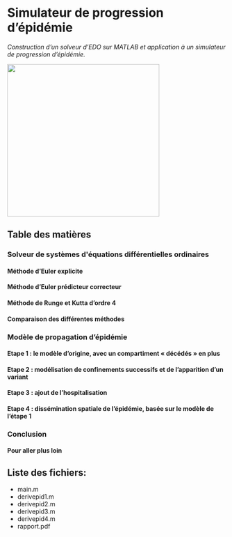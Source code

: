 # Simulateur de progression d’épidémie
<i> Construction d’un solveur d’EDO sur MATLAB et application à un simulateur de progression d’épidémie. </i>

<img src="https://user-images.githubusercontent.com/85068746/200110689-37eb1685-64e6-4e1f-8115-3cf84d69b996.png" height="350" />

## Table des matières
### Solveur de systèmes d'équations différentielles ordinaires
#### Méthode d’Euler explicite
#### Méthode d’Euler prédicteur correcteur
#### Méthode de Runge et Kutta d’ordre 4
#### Comparaison des différentes méthodes
### Modèle de propagation d’épidémie
#### Etape 1 : le modèle d’origine, avec un compartiment « décédés » en plus
#### Etape 2 : modélisation de confinements successifs et de l’apparition d’un variant
#### Etape 3 : ajout de l’hospitalisation
#### Etape 4 : dissémination spatiale de l’épidémie, basée sur le modèle de l’étape 1
### Conclusion
#### Pour aller plus loin

## Liste des fichiers:
+ main.m
+ derivepid1.m
+ derivepid2.m
+ derivepid3.m
+ derivepid4.m
+ rapport.pdf
